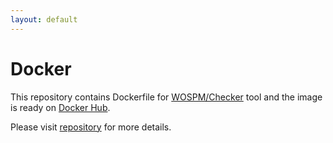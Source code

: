 ```yaml
---
layout: default
---
```


# Docker

This repository contains Dockerfile for [WOSPM/Checker](./checker.html) tool and the image is ready on [Docker Hub](https://hub.docker.com/r/wospm/checker). 

Please visit [repository](https://github.com/WOSPM/docker) for more details.
